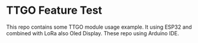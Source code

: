 # TTGO Feature Test
This repo contains some TTGO module usage example. It using ESP32 and combined with LoRa also Oled Display. These repo using Arduino IDE.

